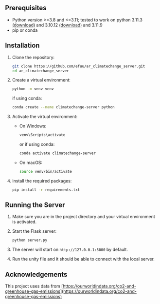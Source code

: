 ## Prerequisites

- Python version >=3.8 and <=3.11; tested to work on python 3.11.3 [(download)](https://www.python.org/ftp/python/3.11.3/python-3.11.3-amd64.exe) and 3.10.12 [(download)](https://www.python.org/downloads/release/python-31012/) and 3.11.9
- pip or conda

## Installation

1. Clone the repository:
    ```bash
    git clone https://github.com/efuu/ar_climatechange_server.git
    cd ar_climatechange_server
    ```

2. Create a virtual environment:
    ```bash
    python -m venv venv
    ```

   if using conda:
   ```bash
   conda create --name climatechange-server python
   ```

4. Activate the virtual environment:

    - On Windows:
        ```bash
        venv\Scripts\activate
        ```
        or if using conda:
        ```bash
        conda activate climatechange-server
        ```
    - On macOS:
        ```bash
        source venv/bin/activate
        ```

5. Install the required packages:
    ```bash
    pip install -r requirements.txt
    ```

## Running the Server

1. Make sure you are in the project directory and your virtual environment is activated.

2. Start the Flask server:
    ```bash
    python server.py
    ```

3. The server will start on `http://127.0.0.1:5000` by default.

4. Run the unity file and it should be able to connect with the local server. 

## Acknowledgements

This project uses data from [https://ourworldindata.org/co2-and-greenhouse-gas-emissions](https://ourworldindata.org/co2-and-greenhouse-gas-emissions)
